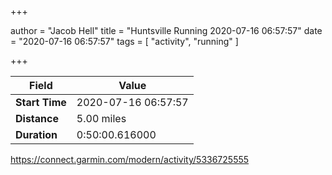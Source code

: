 +++

author = "Jacob Hell"
title = "Huntsville Running 2020-07-16 06:57:57"
date = "2020-07-16 06:57:57"
tags = [
    "activity", "running"
]

+++

<!--more-->

|Field  |Value  |
|--- | --- |
|**Start Time**|2020-07-16 06:57:57|
|**Distance**|5.00 miles|
|**Duration**|0:50:00.616000|

https://connect.garmin.com/modern/activity/5336725555